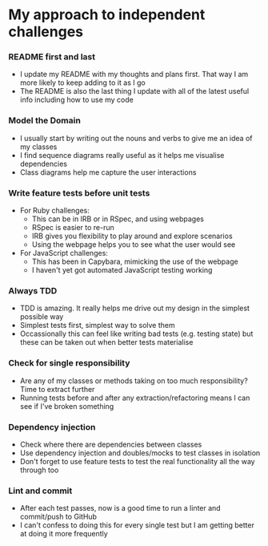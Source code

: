 # My approach to independent challenges

### README first and last

- I update my README with my thoughts and plans first. That way I am more likely to keep adding to it as I go
- The README is also the last thing I update with all of the latest useful info including how to use my code

### Model the Domain

- I usually start by writing out the nouns and verbs to give me an idea of my classes
- I find sequence diagrams really useful as it helps me visualise dependencies
- Class diagrams help me capture the user interactions

### Write feature tests before unit tests

  - For Ruby challenges:
    - This can be in IRB or in RSpec, and using webpages
    - RSpec is easier to re-run
    - IRB gives you flexibility to play around and explore scenarios
    - Using the webpage helps you to see what the user would see
  - For JavaScript challenges:
    - This has been in Capybara, mimicking the use of the webpage
    - I haven't yet got automated JavaScript testing working

### Always TDD

- TDD is amazing. It really helps me drive out my design in the simplest possible way
- Simplest tests first, simplest way to solve them
- Occassionally this can feel like writing bad tests (e.g. testing state) but these can be taken out when better tests materialise

### Check for single responsibility

- Are any of my classes or methods taking on too much responsibility? Time to extract further
- Running tests before and after any extraction/refactoring means I can see if I've broken something

### Dependency injection

- Check where there are dependencies between classes
- Use dependency injection and doubles/mocks to test classes in isolation
- Don't forget to use feature tests to test the real functionality all the way through too

### Lint and commit

- After each test passes, now is a good time to run a linter and commit/push to GitHub
- I can't confess to doing this for every single test but I am getting better at doing it more frequently
